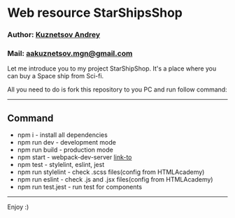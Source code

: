 # Web resource StarShipsShop

### Author: [Kuznetsov Andrey](https://github.com/DEADushka108)

### Mail: <aakuznetsov.mgn@gmail.com>

Let me introduce you to my project StarShipShop. It's a place where you can buy a Space ship from Sci-fi. 

All you need to do is fork this repository to you PC and run follow command:

---
## Command

* npm i - install all dependencies
* npm run dev - development mode
* npm run build - production mode
* npm start - webpack-dev-server [link-to](http://localhost:2020/)
* npm test - stylelint, eslint, jest
* npm run stylelint - check .scss files(config from HTMLAcademy)
* npm run eslint - check .js and .jsx files(config from HTMLAcademy)
* npm run test.jest - run test for components

---

Enjoy :)